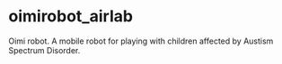 # oimirobot_airlab
Oimi robot. A mobile robot for playing with children affected by Austism Spectrum Disorder. 
